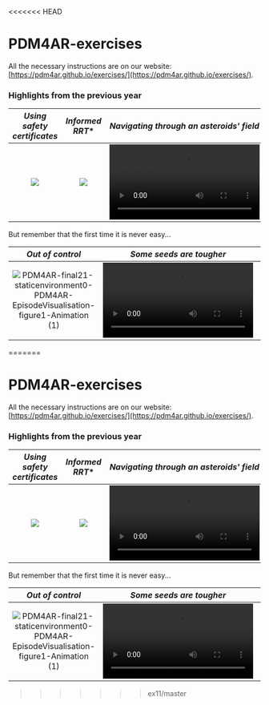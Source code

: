 <<<<<<< HEAD
# PDM4AR-exercises

All the necessary instructions are on our website: [https://pdm4ar.github.io/exercises/](https://pdm4ar.github.io/exercises/).

### Highlights from the previous year

|                                            *Using safety certificates*                                             |                                                  *Informed RRT**                                                   |                                       *Navigating through an asteroids' field*                                        |
|:------------------------------------------------------------------------------------------------------------------:|:------------------------------------------------------------------------------------------------------------------:|:---------------------------------------------------------------------------------------------------------------------:|
| <img src="https://user-images.githubusercontent.com/18750753/194148816-c19705da-9c0a-42a8-ad2f-137706b4b07b.png"/> | <img src="https://user-images.githubusercontent.com/79461707/156462386-3d27f2f3-669e-414f-9134-fbc28b89ed49.png"/> | <video src="https://user-images.githubusercontent.com/79461707/156427479-312f6e81-f16a-478d-add3-de01ce2eece4.mp4" /> |

But remember that the first time it is never easy...

|                                                                                       *Out of control*                                                                                        |                                               *Some seeds are tougher*                                                |                                                 *The Drunkard's Walk*                                                 |
|:---------------------------------------------------------------------------------------------------------------------------------------------------------------------------------------------:|:---------------------------------------------------------------------------------------------------------------------:|:---------------------------------------------------------------------------------------------------------------------:|
| ![PDM4AR-final21-staticenvironment0-PDM4AR-EpisodeVisualisation-figure1-Animation (1)](https://user-images.githubusercontent.com/18750753/194147922-20cdc861-830b-42e0-9282-9d0955c5cf77.gif) | <video src="https://user-images.githubusercontent.com/18750753/194151123-2c98d01f-8e18-46e4-92b0-31b94f6d0842.mp4" /> | <video src="https://user-images.githubusercontent.com/18750753/194152429-9d2d454f-a878-48fd-be8f-70cadf68d2bf.mp4" /> |
=======
# PDM4AR-exercises

All the necessary instructions are on our website: [https://pdm4ar.github.io/exercises/](https://pdm4ar.github.io/exercises/).

### Highlights from the previous year

|                                            *Using safety certificates*                                             |                                                  *Informed RRT**                                                   |                                       *Navigating through an asteroids' field*                                        |
|:------------------------------------------------------------------------------------------------------------------:|:------------------------------------------------------------------------------------------------------------------:|:---------------------------------------------------------------------------------------------------------------------:|
| <img src="https://user-images.githubusercontent.com/18750753/194148816-c19705da-9c0a-42a8-ad2f-137706b4b07b.png"/> | <img src="https://user-images.githubusercontent.com/79461707/156462386-3d27f2f3-669e-414f-9134-fbc28b89ed49.png"/> | <video src="https://user-images.githubusercontent.com/79461707/156427479-312f6e81-f16a-478d-add3-de01ce2eece4.mp4" /> |

But remember that the first time it is never easy...

|                                                                                       *Out of control*                                                                                        |                                               *Some seeds are tougher*                                                |                                                 *The Drunkard's Walk*                                                 |
|:---------------------------------------------------------------------------------------------------------------------------------------------------------------------------------------------:|:---------------------------------------------------------------------------------------------------------------------:|:---------------------------------------------------------------------------------------------------------------------:|
| ![PDM4AR-final21-staticenvironment0-PDM4AR-EpisodeVisualisation-figure1-Animation (1)](https://user-images.githubusercontent.com/18750753/194147922-20cdc861-830b-42e0-9282-9d0955c5cf77.gif) | <video src="https://user-images.githubusercontent.com/18750753/194151123-2c98d01f-8e18-46e4-92b0-31b94f6d0842.mp4" /> | <video src="https://user-images.githubusercontent.com/18750753/194152429-9d2d454f-a878-48fd-be8f-70cadf68d2bf.mp4" /> |
>>>>>>> ex11/master
